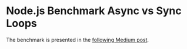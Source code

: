 # Node.js Benchmark Async vs Sync Loops
The benchmark is presented in the [following Medium post](https://medium.com/@aviad10m/node-js-benchmark-async-vs-sync-loops-a2736b77f5c7).